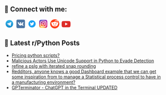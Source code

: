## 🔎 Connect with me:
[<img src="https://github.com/bullbesh/bullbesh/blob/main/images/Telegram.png" width="32" height="32" />](https://t.me/bullbesh)
[<img src="https://github.com/bullbesh/bullbesh/blob/main/images/VK.png" width="32" height="32" />](https://vk.com/bullbesh)
[<img src="https://github.com/bullbesh/bullbesh/blob/main/images/Twitter.png" width="32" height="32" />](https://twitter.com/bullbesh1)
[<img src="https://github.com/bullbesh/bullbesh/blob/main/images/Instagram.png" width="32" height="32" />](https://www.instagram.com/bullbesh)
[<img src="https://github.com/bullbesh/bullbesh/blob/main/images/Reddit.png" width="32" height="32" />](https://www.reddit.com/user/bullbesh)
[<img src="https://github.com/bullbesh/bullbesh/blob/main/images/YouTube.png" width="32" height="32" />](https://www.youtube.com/channel/UCtfjRs6uzgq5mfm8S06WTcg)

## 📕 Latest r/Python Posts
<!-- BLOG-POST-LIST:START -->
- [Pricing python scripts?](https://www.reddit.com/r/Python/comments/11z9503/pricing_python_scripts/)
- [Malicious Actors Use Unicode Support in Python to Evade Detection](https://www.reddit.com/r/Python/comments/11z7e9q/malicious_actors_use_unicode_support_in_python_to/)
- [refine a pslg with iterated snap rounding](https://www.reddit.com/r/Python/comments/11z7d4b/refine_a_pslg_with_iterated_snap_rounding/)
- [Redditors, anyone knows a good Dashboard example that we can get some inspiration from to manage a Statistical process control to have in a manufacturing environment?](https://www.reddit.com/r/Python/comments/11z6xnm/redditors_anyone_knows_a_good_dashboard_example/)
- [GPTerminator - ChatGPT in the Terminal UPDATED](https://www.reddit.com/r/Python/comments/11z6xd0/gpterminator_chatgpt_in_the_terminal_updated/)
<!-- BLOG-POST-LIST:END -->
